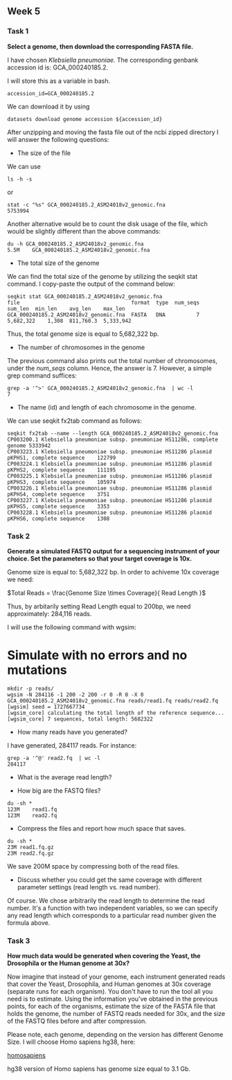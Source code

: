 ## Week 5

### Task 1

**Select a genome, then download the corresponding FASTA file.**

I have chosen *Klebsiella pneumoniae*. The corresponding genbank accession id is: GCA_000240185.2.

I will store this as a variable in bash.

```
accession_id=GCA_000240185.2
```

We can download it by using
```
datasets download genome accession ${accession_id}
```

After unzipping and moving the fasta file out of the ncbi zipped directory I will answer the following questions:

- The size of the file

We can use 
```
ls -h -s 
```

or
```
stat -c "%s" GCA_000240185.2_ASM24018v2_genomic.fna 
5753994
```

Another alternative would be to count the disk usage of the file, which would be slightly different than the above commands:

```
du -h GCA_000240185.2_ASM24018v2_genomic.fna 
5.5M	GCA_000240185.2_ASM24018v2_genomic.fna
```

- The total size of the genome

We can find the total size of the genome by utilizing the seqkit stat command. I copy-paste the output of the command below:

```
seqkit stat GCA_000240185.2_ASM24018v2_genomic.fna 
file                                    format  type  num_seqs    sum_len  min_len    avg_len    max_len
GCA_000240185.2_ASM24018v2_genomic.fna  FASTA   DNA          7  5,682,322    1,308  811,760.3  5,333,942
```

Thus, the total genome size is equal to 5,682,322 bp.

- The number of chromosomes in the genome

The previous command also prints out the total number of chromosomes, under the *num_seqs* column. Hence, the answer is 7. 
However, a simple grep command suffices:

```
grep -a '^>' GCA_000240185.2_ASM24018v2_genomic.fna  | wc -l
7
```

- The name (id) and length of each chromosome in the genome.

We can use seqkit fx2tab command as follows:

```
seqkit fx2tab --name --length GCA_000240185.2_ASM24018v2_genomic.fna 
CP003200.1 Klebsiella pneumoniae subsp. pneumoniae HS11286, complete genome	5333942
CP003223.1 Klebsiella pneumoniae subsp. pneumoniae HS11286 plasmid pKPHS1, complete sequence	122799
CP003224.1 Klebsiella pneumoniae subsp. pneumoniae HS11286 plasmid pKPHS2, complete sequence	111195
CP003225.1 Klebsiella pneumoniae subsp. pneumoniae HS11286 plasmid pKPHS3, complete sequence	105974
CP003226.1 Klebsiella pneumoniae subsp. pneumoniae HS11286 plasmid pKPHS4, complete sequence	3751
CP003227.1 Klebsiella pneumoniae subsp. pneumoniae HS11286 plasmid pKPHS5, complete sequence	3353
CP003228.1 Klebsiella pneumoniae subsp. pneumoniae HS11286 plasmid pKPHS6, complete sequence	1308
```


### Task 2


**Generate a simulated FASTQ output for a sequencing instrument of your choice.  Set the parameters so that your target coverage is 10x.**

Genome size is equal to: 5,682,322 bp. In order to achiveme 10x coverage we need:

$Total Reads = \frac{Genome Size \times Coverage}{ Read Length }$

Thus, by arbitarily setting Read Length equal to 200bp, we need approximately: 284,116 reads.

I will use the following command with wgsim:

# Simulate with no errors and no mutations

```
mkdir -p reads/
wgsim -N 284116 -1 200 -2 200 -r 0 -R 0 -X 0 GCA_000240185.2_ASM24018v2_genomic.fna reads/read1.fq reads/read2.fq
[wgsim] seed = 1727667734
[wgsim_core] calculating the total length of the reference sequence...
[wgsim_core] 7 sequences, total length: 5682322

```

- How many reads have you generated?

I have generated, 284117 reads. For instance:

```
grep -a '^@' read2.fq  | wc -l
284117
```
- What is the average read length?

- How big are the FASTQ files?

```
du -sh *
123M	read1.fq
123M	read2.fq
```

- Compress the files and report how much space that saves.

```
du -sh *
23M	read1.fq.gz
23M	read2.fq.gz
```

We save 200M space by compressing both of the read files.

- Discuss whether you could get the same coverage with different parameter settings (read length vs. read number).

Of course. We chose arbitrarily the read length to determine the read number. It's a function with two independent variables, so we can specify any read length which 
corresponds to a particular read number given the formula above.

### Task 3 

**How much data would be generated when covering the Yeast,  the Drosophila or the Human genome at 30x?**

Now imagine that instead of your genome, each instrument generated reads that cover the Yeast, Drosophila, 
and Human genomes at 30x coverage (separate runs for each organism). You don't have to run the tool all you need is to estimate.
Using the information you've obtained in the previous points, for each of the organisms, 
estimate the size of the FASTA file that holds the genome, the number of FASTQ reads needed for 30x, 
and the size of the FASTQ files before and after compression.


Please note, each genome, depending on the version has different Genome Size. I will choose Homo sapiens hg38, here:

[homosapiens](https://www.ncbi.nlm.nih.gov/datasets/genome/GCF_000001405.26/)

hg38 version of Homo sapiens has genome size equal to 3.1 Gb.



